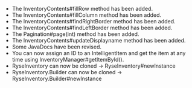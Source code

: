 * The InventoryContents#fillRow method has been added.
* The InventoryContents#fillColumn method has been added.
* The InventoryContents#findRightBorder method has been added.
* The InventoryContents#findLeftBorder method has been added.
* The Pagination#page(int) method has been added.
* The InventoryContents#updateDisplayname method has been added.
* Some JavaDocs have been revised.
* You can now assign an ID to an IntelligentItem and get the item at any time using InventoryManager#getItemById().
* RyseInventory can now be cloned -> RyseInventory#newInstance
* RyseInventory.Builder can now be cloned -> RyseInventory.Builder#newInstance
